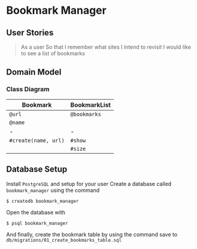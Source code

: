 # Bookmark Manager

## User Stories

> As a user
> So that I remember what sites I intend to revisit
> I would like to see a list of bookmarks

## Domain Model

### Class Diagram

| Bookmark | BookmarkList |
| --- | --- |
| `@url` | `@bookmarks` |
| `@name` | |
| - | - | 
| `#create(name, url)` | `#show` | 
|   | `#size` | 

## Database Setup

Install `PostgreSQL` and setup for your user
Create a database called `bookmark_manager` using the command

```
$ createdb bookmark_manager
```

Open the database with

```
$ psql bookmark_manager
```

And finally, create the bookmark table by using the command save to `db/migrations/01_create_bookmarks_table.sql`
